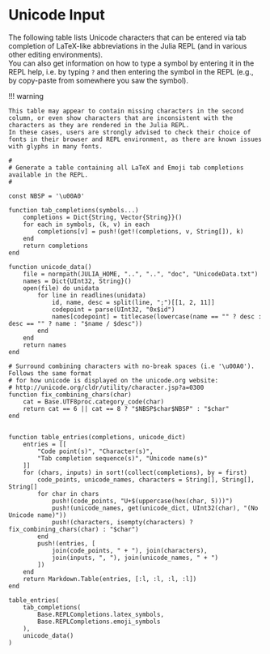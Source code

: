 # Unicode Input

The following table lists Unicode characters that can be entered via tab completion of LaTeX-like abbreviations in the Julia REPL (and in various other editing environments).  
You can also get information on how to type a symbol by entering it in the REPL help, i.e. by typing `?` and then entering the symbol in the REPL (e.g., by copy-paste from somewhere you saw the symbol).

!!! warning

    This table may appear to contain missing characters in the second column, or even show characters that are inconsistent with the characters as they are rendered in the Julia REPL. 
    In these cases, users are strongly advised to check their choice of fonts in their browser and REPL environment, as there are known issues with glyphs in many fonts.

```@eval
#
# Generate a table containing all LaTeX and Emoji tab completions available in the REPL.
#

const NBSP = '\u00A0'

function tab_completions(symbols...)
    completions = Dict{String, Vector{String}}()
    for each in symbols, (k, v) in each
        completions[v] = push!(get!(completions, v, String[]), k)
    end
    return completions
end

function unicode_data()
    file = normpath(JULIA_HOME, "..", "..", "doc", "UnicodeData.txt")
    names = Dict{UInt32, String}()
    open(file) do unidata
        for line in readlines(unidata)
            id, name, desc = split(line, ";")[[1, 2, 11]]
            codepoint = parse(UInt32, "0x$id")
            names[codepoint] = titlecase(lowercase(name == "" ? desc : desc == "" ? name : "$name / $desc"))
        end
    end
    return names
end

# Surround combining characters with no-break spaces (i.e '\u00A0'). Follows the same format
# for how unicode is displayed on the unicode.org website:
# http://unicode.org/cldr/utility/character.jsp?a=0300
function fix_combining_chars(char)
    cat = Base.UTF8proc.category_code(char)
    return cat == 6 || cat == 8 ? "$NBSP$char$NBSP" : "$char"
end


function table_entries(completions, unicode_dict)
    entries = [[
        "Code point(s)", "Character(s)",
        "Tab completion sequence(s)", "Unicode name(s)"
    ]]
    for (chars, inputs) in sort!(collect(completions), by = first)
        code_points, unicode_names, characters = String[], String[], String[]
        for char in chars
            push!(code_points, "U+$(uppercase(hex(char, 5)))")
            push!(unicode_names, get(unicode_dict, UInt32(char), "(No Unicode name)"))
            push!(characters, isempty(characters) ? fix_combining_chars(char) : "$char")
        end
        push!(entries, [
            join(code_points, " + "), join(characters),
            join(inputs, ", "), join(unicode_names, " + ")
        ])
    end
    return Markdown.Table(entries, [:l, :l, :l, :l])
end

table_entries(
    tab_completions(
        Base.REPLCompletions.latex_symbols,
        Base.REPLCompletions.emoji_symbols
    ),
    unicode_data()
)
```
